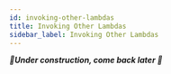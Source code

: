 ```yaml
---
id: invoking-other-lambdas
title: Invoking Other Lambdas
sidebar_label: Invoking Other Lambdas
---
```


_**🚧Under construction, come back later 🚧**_

<!--
- Common pattern, from lod slide
- Laconia makes this very easy
- From @laconia/invoker
-->
